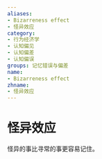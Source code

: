 ```yaml
---
aliases:
- Bizarreness effect
- 怪异效应
category:
- 行为经济学
- 认知偏见
- 认知偏差
- 认知偏误
groups: 记忆错误与偏差
name:
- Bizarreness effect
zhname:
- 怪异效应
---
```


# 怪异效应

怪异的事比寻常的事更容易记住。
